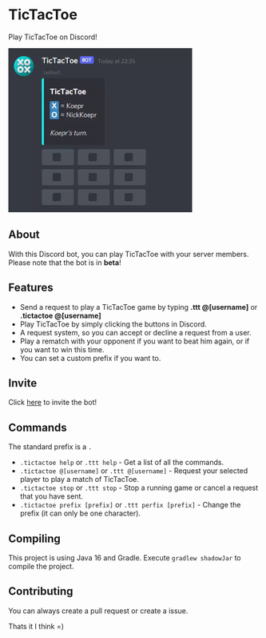 # TicTacToe
Play TicTacToe on Discord!

![tttgame](https://raw.githubusercontent.com/NickKoepr/nickkoepr.github.io/master/tttgame.gif)

## About
With this Discord bot, you can play TicTacToe with your server members. 
Please note that the bot is in **beta**!

## Features
* Send a request to play a TicTacToe game by typing **.ttt @[username]** or **.tictactoe @[username]**  
* Play TicTacToe by simply clicking the buttons in Discord. 
* A request system, so you can accept or decline a request from a user. 
* Play a rematch with your opponent if you want to beat him again, or if you want to win this time. 
* You can set a custom prefix if you want to. 

## Invite
Click [here](https://top.gg/bot/914110118998732811) to invite the bot!

## Commands
The standard prefix is a `.`

* `.tictactoe help` or `.ttt help` - Get a list of all the commands. 
* `.tictactoe @[username]` or `.ttt @[username]` - Request your selected player to play a match of TicTacToe.
* `.tictactoe stop` or `.ttt stop` - Stop a running game or cancel a request that you have sent.
* `.tictactoe prefix [prefix]` or `.ttt perfix [prefix]` - Change the prefix (it can only be one character). 

## Compiling 
This project is using Java 16 and Gradle. Execute `gradlew shadowJar` to compile the project. 

## Contributing
You can always create a pull request or create a issue. 

Thats it I think =)

